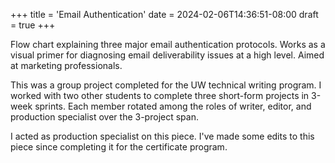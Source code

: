 +++
title = 'Email Authentication'
date = 2024-02-06T14:36:51-08:00
draft = true
+++

Flow chart explaining three major email authentication protocols. Works as a visual primer for diagnosing email deliverability issues at a high level. Aimed at marketing professionals.

This was a group project completed for the UW technical writing program. I worked with two other students to complete three short-form projects in 3-week sprints. Each member rotated among the roles of writer, editor, and production specialist over the 3-project span.

I acted as production specialist on this piece. I've made some edits to this piece since completing it for the certificate program.